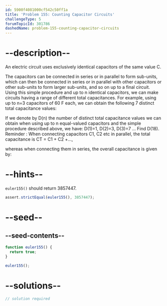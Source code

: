 ```yaml
---
id: 5900f4081000cf542c50ff1a
title: 'Problem 155: Counting Capacitor Circuits'
challengeType: 5
forumTopicId: 301786
dashedName: problem-155-counting-capacitor-circuits
---
```


# --description--

An electric circuit uses exclusively identical capacitors of the same value C.

The capacitors can be connected in series or in parallel to form sub-units, which can then be connected in series or in parallel with other capacitors or other sub-units to form larger sub-units, and so on up to a final circuit. Using this simple procedure and up to n identical capacitors, we can make circuits having a range of different total capacitances. For example, using up to n=3 capacitors of 60 F each, we can obtain the following 7 distinct total capacitance values:

If we denote by D(n) the number of distinct total capacitance values we can obtain when using up to n equal-valued capacitors and the simple procedure described above, we have: D(1)=1, D(2)=3, D(3)=7 ... Find D(18). Reminder : When connecting capacitors C1, C2 etc in parallel, the total capacitance is CT = C1 + C2 +...,

whereas when connecting them in series, the overall capacitance is given by:

# --hints--

`euler155()` should return 3857447.

```js
assert.strictEqual(euler155(), 3857447);
```

# --seed--

## --seed-contents--

```js
function euler155() {
  return true;
}

euler155();
```

# --solutions--

```js
// solution required
```
